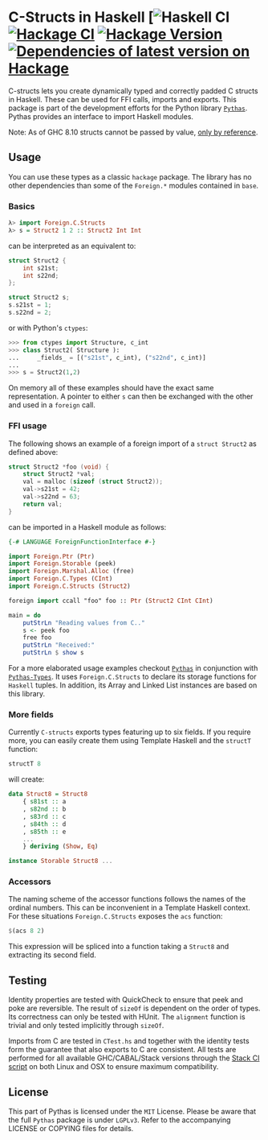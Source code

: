 # C-Structs in Haskell [![Haskell CI](https://github.com/pinselimo/cstructs-in-haskell/workflows/Haskell%20CI/badge.svg) [![Hackage CI](https://matrix.hackage.haskell.org/api/v2/packages/C-structs/badge)](https://matrix.hackage.haskell.org/package/C-structs) [![Hackage Version](https://img.shields.io/hackage/v/C-structs.svg?label=Hackage)](http://hackage.haskell.org/package/C-structs) [![Dependencies of latest version on Hackage](https://img.shields.io/hackage-deps/v/C-structs.svg)](https://hackage.haskell.org/package/C-structs)

C-structs lets you create dynamically typed and correctly padded C structs in Haskell.
These can be used for FFI calls, imports and exports.
This package is part of the development efforts for the Python library [```Pythas```](https://github.com/pinselimo/Pythas/).
Pythas provides an interface to import Haskell modules.

Note: As of GHC 8.10 structs cannot be passed by value, [only by reference](https://wiki.haskell.org/Foreign_Function_Interface#Foreign_types).

## Usage

You can use these types as a classic ```hackage``` package.
The library has no other dependencies than some of the ```Foreign.*``` modules contained in ```base```.

### Basics

~~~haskell
λ> import Foreign.C.Structs
λ> s = Struct2 1 2 :: Struct2 Int Int
~~~

can be interpreted as an equivalent to:

~~~C
struct Struct2 {
    int s21st;
    int s22nd;
};

struct Struct2 s;
s.s21st = 1;
s.s22nd = 2;
~~~

or with Python's ```ctypes```:

~~~python
>>> from ctypes import Structure, c_int
>>> class Struct2( Structure ):
...     _fields_ = [("s21st", c_int), ("s22nd", c_int)]
...
>>> s = Struct2(1,2)
~~~

On memory all of these examples should have the exact same representation.
A pointer to either ```s``` can then be exchanged with the other and used in a ```foreign``` call.

### FFI usage

The following shows an example of a foreign import of a ```struct Struct2``` as defined above:

~~~C
struct Struct2 *foo (void) {
    struct Struct2 *val;
    val = malloc (sizeof (struct Struct2));
    val->s21st = 42;
    val->s22nd = 63;
    return val;
}
~~~

can be imported in a Haskell module as follows:

~~~haskell
{-# LANGUAGE ForeignFunctionInterface #-}

import Foreign.Ptr (Ptr)
import Foreign.Storable (peek)
import Foreign.Marshal.Alloc (free)
import Foreign.C.Types (CInt)
import Foreign.C.Structs (Struct2)

foreign import ccall "foo" foo :: Ptr (Struct2 CInt CInt)

main = do
    putStrLn "Reading values from C.."
    s <- peek foo
    free foo
    putStrLn "Received:"
    putStrLn $ show s
~~~

For a more elaborated usage examples checkout [```Pythas```](https://github.com/pinselimo/Pythas) in conjunction with [```Pythas-Types```](https://github.com/pinselimo/Pythas-Types).
It uses ```Foreign.C.Structs``` to declare its storage functions for ```Haskell``` tuples. In addition, its Array and Linked List instances are based on this library.

### More fields

Currently ```C-structs``` exports types featuring up to six fields. If you require more, you can easily create them using Template Haskell and the ```structT``` function:

~~~haskell
structT 8
~~~

will create:

~~~haskell
data Struct8 = Struct8
    { s81st :: a
    , s82nd :: b
    , s83rd :: c
    , s84th :: d
    , s85th :: e
    ...
    } deriving (Show, Eq)

instance Storable Struct8 ...
~~~

### Accessors

The naming scheme of the accessor functions follows the names of the ordinal numbers. This can be inconvenient in a Template Haskell context. For these situations ```Foreign.C.Structs``` exposes the ```acs``` function:

~~~haskell
$(acs 8 2)
~~~

This expression will be spliced into a function taking a ```Struct8``` and extracting its second field.

## Testing

Identity properties are tested with QuickCheck to ensure that peek and poke are reversible.
The result of ```sizeOf``` is dependent on the order of types. Its correctness can only be tested with HUnit.
The ```alignment``` function is trivial and only tested implicitly through ```sizeOf```.

Imports from C are tested in ```CTest.hs``` and together with the identity tests form the guarantee that also exports to C are consistent.
All tests are performed for all available GHC/CABAL/Stack versions through the [Stack CI script](https://docs.haskellstack.org/en/stable/travis_ci/) on both Linux and OSX to ensure maximum compatibility.

## License

This part of Pythas is licensed under the ```MIT``` License. Please be aware that the full ```Pythas``` package is under ```LGPLv3```. Refer to the accompanying LICENSE or COPYING files for details.

